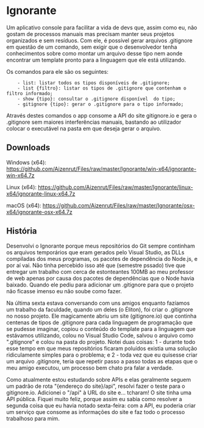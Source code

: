 # Ignorante

Um aplicativo console para facilitar a vida de devs que, assim como eu, não gostam de processos manuais mas precisam manter seus projetos organizados e sem resíduos. Com ele, é possível gerar arquivos .gitignore em questão de um comando, sem exigir que o desenvolvedor tenha conhecimentos sobre como montar um arquivo desse tipo nem aonde encontrar um template pronto para a linguagem que ele está utilizando.

Os comandos para ele são os seguintes:

        - list: listar todos os tipos disponíveis de .gitignore;
        - list {filtro}: listar os tipos de .gitignore que contenham o filtro informado;
        - show {tipo}: consultar o .gitignore disponível  do tipo;
        - gitignore {tipo}: gerar o .gitignore para o tipo informado;

Através destes comandos o app consome a API do site gitignore.io e gera o .gitignore sem maiores interferências manuais, bastando ao utilizador colocar o executável na pasta em que deseja gerar o arquivo.


## Downloads

Windows (x64): https://github.com/Aizenrut/Files/raw/master/Ignorante/win-x64/ignorante-win-x64.7z

Linux (x64): https://github.com/Aizenrut/Files/raw/master/Ignorante/linux-x64/ignorante-linux-x64.7z

macOS (x64): https://github.com/Aizenrut/Files/raw/master/Ignorante/osx-x64/ignorante-osx-x64.7z


## História

Desenvolvi o Ignorante porque meus repositórios do Git sempre continham os arquivos temporários que eram gerados pelo Visual Studio, as DLLs compiladas dos meus programas, os pacotes de dependência do Node.js, e por aí vai. Não tinha percebido isso até que (semestre pssado) tive que entregar um trabalho com cerca de estonteantes 100MB ao meu professor de web apenas por causa dos pacotes de dependências que o Node havia baixado. Quando ele pediu para adicionar um .gitignore para que o projeto não ficasse imenso eu não soube como fazer.

Na última sexta estava conversando com uns amigos enquanto fazíamos um trabalho da faculdade, quando um deles (o Éliton), foi criar o .gitignore no nosso projeto. Ele magicamente abriu um site (gitignore.io) que continha centenas de tipos de .gitignore para cada linguagem de programação que se pudesse imaginar, copiou o conteúdo do template para a linguagem que estávamos utilizando, colou no Visual Studio Code, salvou o arquivo como ".gitignore" e colou na pasta do projeto. Notei duas coisas: 1 - durante todo esse tempo em que meus repositórios ficaram poluídos existia uma solução ridiculamente simples para o problema; e 2 - toda vez que eu quisesse criar um arquivo .gitignore, teria que repetir passo a passo todas as etapas que o meu amigo executou, um processo bem chato pra falar a verdade.

Como atualmente estou estudando sobre APIs e elas geralmente seguem um padrão de rota "{endereço do site}/api", resolvi fazer o teste para o gitignore.io. Adicionei o "/api" à URL do site e... tcharam! O site tinha uma API pública. Fiquei muito feliz, porque assim eu sabia como resolver a segunda coisa que eu havia notado sexta-feira: com a API, eu poderia criar um serviço que consome as informações do site e faz todo o processo trabalhoso para mim.
